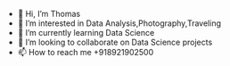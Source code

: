 - 👋 Hi, I’m Thomas
- 👀 I’m interested in Data Analysis,Photography,Traveling 
- 🌱 I’m currently learning Data Science
- 💞️ I’m looking to collaborate on Data Science projects
- 📫 How to reach me +918921902500

<!---
Tk8191/Tk8191 is a ✨ special ✨ repository because its `README.md` (this file) appears on your GitHub profile.
You can click the Preview link to take a look at your changes.
--->
